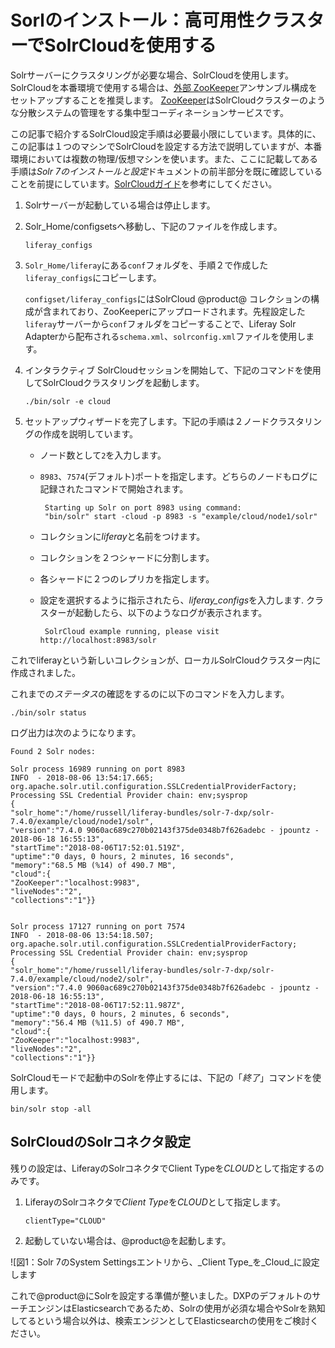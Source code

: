 # Sorlのインストール：高可用性クラスターでSolrCloudを使用する[](id=high-availability-with-solrcloud)

Solrサーバーにクラスタリングが必要な場合、SolrCloudを使用します。
SolrCloudを本番環境で使用する場合は、[外部 ZooKeeper](https://cwiki.apache.org/confluence/display/solr/Setting+Up+an+External+ZooKeeper+Ensemble)アンサンブル構成をセットアップすることを推奨します。
[ZooKeeper](http://zookeeper.apache.org/)はSolrCloudクラスターのような分散システムの管理をする集中型コーディネーションサービスです。

この記事で紹介するSolrCloud設定手順は必要最小限にしています。具体的に、この記事は１つのマシンでSolrCloudを設定する方法で説明していますが、本番環境においては複数の物理/仮想マシンを使います。また、ここに記載してある手順は*Solr 7のインストールと設定*ドキュメントの前半部分を既に確認していることを前提にしています。[SolrCloudガイド](https://cwiki.apache.org/confluence/display/solr/SolrCloud)を参考にしてください。

1. Solrサーバーが起動している場合は停止します。


2. Solr_Home/configsetsへ移動し、下記のファイルを作成します。

       liferay_configs
   
3. `Solr_Home/liferay`にある`conf`フォルダを、手順２で作成した`liferay_configs`にコピーします。

   `configset/liferay_configs`にはSolrCloud @product@ コレクションの構成が含まれており、ZooKeeperにアップロードされます。先程設定した`liferay`サーバーから`conf`フォルダをコピーすることで、Liferay Solr Adapterから配布される`schema.xml`、`solrconfig.xml`ファイルを使用します。

4. インタラクティブ SolrCloudセッションを開始して、下記のコマンドを使用してSolrCloudクラスタリングを起動します。

       ./bin/solr -e cloud

5. セットアップウィザードを完了します。下記の手順は２ノードクラスタリングの作成を説明しています。

   - ノード数として`2`を入力します。

   - `8983`、`7574`(デフォルト)ポートを指定します。どちらのノードもログに記録されたコマンドで開始されます。

          Starting up Solr on port 8983 using command:
          "bin/solr" start -cloud -p 8983 -s "example/cloud/node1/solr"
      
   - コレクションに*liferay*と名前をつけます。

   - コレクションを２つシャードに分割します。

   - 各シャードに２つのレプリカを指定します。

   - 設定を選択するように指示されたら、*liferay_configs*を入力します. クラスターが起動したら、以下のようなログが表示されます。

          SolrCloud example running, please visit http://localhost:8983/solr
      
これでliferayという新しいコレクションが、ローカルSolrCloudクラスター内に作成されました。

これまでの*ステータス*の確認をするのに以下のコマンドを入力します。

    ./bin/solr status

ログ出力は次のようになります。

    Found 2 Solr nodes:
    
    Solr process 16989 running on port 8983
    INFO  - 2018-08-06 13:54:17.665; org.apache.solr.util.configuration.SSLCredentialProviderFactory; Processing SSL Credential Provider chain: env;sysprop
    {
    "solr_home":"/home/russell/liferay-bundles/solr-7-dxp/solr-7.4.0/example/cloud/node1/solr",
    "version":"7.4.0 9060ac689c270b02143f375de0348b7f626adebc - jpountz - 2018-06-18 16:55:13",
    "startTime":"2018-08-06T17:52:01.519Z",
    "uptime":"0 days, 0 hours, 2 minutes, 16 seconds",
    "memory":"68.5 MB (%14) of 490.7 MB",
    "cloud":{
    "ZooKeeper":"localhost:9983",
    "liveNodes":"2",
    "collections":"1"}}
    
    
    Solr process 17127 running on port 7574
    INFO  - 2018-08-06 13:54:18.507; org.apache.solr.util.configuration.SSLCredentialProviderFactory; Processing SSL Credential Provider chain: env;sysprop
    {
    "solr_home":"/home/russell/liferay-bundles/solr-7-dxp/solr-7.4.0/example/cloud/node2/solr",
    "version":"7.4.0 9060ac689c270b02143f375de0348b7f626adebc - jpountz - 2018-06-18 16:55:13",
    "startTime":"2018-08-06T17:52:11.987Z",
    "uptime":"0 days, 0 hours, 2 minutes, 6 seconds",
    "memory":"56.4 MB (%11.5) of 490.7 MB",
    "cloud":{
    "ZooKeeper":"localhost:9983",
    "liveNodes":"2",
    "collections":"1"}}

SolrCloudモードで起動中のSolrを停止するには、下記の「*終了*」コマンドを使用します。

    bin/solr stop -all

## SolrCloudのSolrコネクタ設定[](id=configure-the-solr-adapter-for-solrcloud)

残りの設定は、LiferayのSolrコネクタでClient Typeを*CLOUD*として指定するのみです。

1. LiferayのSolrコネクタで*Client Type*を*CLOUD*として指定します。

       clientType="CLOUD"
   
2. 起動していない場合は、@product@を起動します。

![図1：Solr 7のSystem Settingsエントリから、_Client Type_を_Cloud_に設定します


<!-- +$$$
UNCOMMENT WHEN WRITTEN
**Note:** For a complete list of settings available in the Solr connector, see the
Solr Settings reference
article(/discover/reference/-/knowledge_base/7-1/solr-settings).

$$$ -->

これで@product@にSolrを設定する準備が整いました。DXPのデフォルトのサーチエンジンはElasticsearchであるため、Solrの使用が必須な場合やSolrを熟知してるという場合以外は、検索エンジンとしてElasticsearchの使用をご検討ください。
